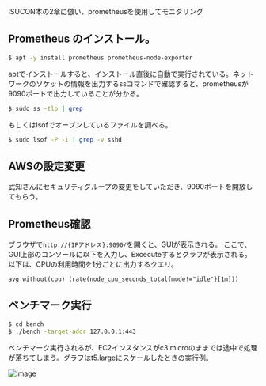 ISUCON本の2章に倣い、prometheusを使用してモニタリング

## Prometheus のインストール。
```bash
$ apt -y install prometheus prometheus-node-exporter
```
aptでインストールすると、インストール直後に自動で実行されている。ネットワークのソケットの情報を出力するssコマンドで確認すると、prometheusが9090ポートで出力していることが分かる。

```bash
$ sudo ss -tlp | grep 
```
もしくはlsofでオープンしているファイルを調べる。
```bash
$ sudo lsof -P -i | grep -v sshd
```

## AWSの設定変更
武知さんにセキュリティグループの変更をしていただき、9090ポートを開放してもらう。

## Prometheus確認
ブラウザで`http://{IPアドレス}:9090/`を開くと、GUIが表示される。
ここで、GUI上部のコンソールに以下を入力し、Excecuteするとグラフが表示される。
以下は、CPUの利用時間を1分ごとに出力するクエリ。
```
avg without(cpu) (rate(node_cpu_seconds_total{mode!="idle"}[1m]))
```

## ベンチマーク実行
```bash
$ cd bench
$ ./bench -target-addr 127.0.0.1:443
```
ベンチマーク実行されるが、EC2インスタンスがc3.microのままでは途中で処理が落ちてしまう。グラフはt5.largeにスケールしたときの実行例。

![image](https://github.com/ChallengeClub/isucon_tips/assets/62125060/69f200a0-3d6b-4554-912d-4f57a845ed9d)
